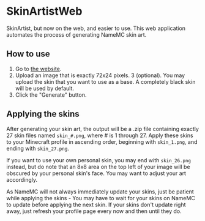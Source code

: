 # SkinArtistWeb
SkinArtist, but now on the web, and easier to use. This web application automates the process of generating NameMC skin art.

## How to use
1. Go to [the website](https://inparsian.github.io/skinartistweb).
2. Upload an image that is exactly 72x24 pixels.
3 (optional). You may upload the skin that you want to use as a base. A completely black skin will be used by default.
4. Click the "Generate" button.

## Applying the skins
After generating your skin art, the output will be a .zip file containing exactly 27 skin files named ``skin_#.png``, where # is 1 through 27. Apply these skins to your Minecraft profile in ascending order, beginning with ``skin_1.png``, and ending with ``skin_27.png``.

If you want to use your own personal skin, you may end with ``skin_26.png`` instead, but do note that an 8x8 area on the top left of your image will be obscured by your personal skin's face. You may want to adjust your art accordingly.

As NameMC will not always immediately update your skins, just be patient while applying the skins - You may have to wait for your skins on NameMC to update before applying the next skin. If your skins don't update right away, just refresh your profile page every now and then until they do.